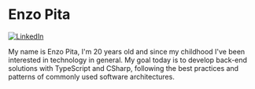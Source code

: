 # Enzo Pita

[![LinkedIn](https://img.shields.io/badge/-Enzo%20Pita-660077?style=flat-square&logo=linkedin&logoColor=white&link=https://linkedin.com/in/enzopita)](https://linkedin.com/in/enzopita)

My name is Enzo Pita, I'm 20 years old and since my childhood I've been interested in technology in general. My goal today is to develop back-end solutions with TypeScript and CSharp, following the best practices and patterns of commonly used software architectures.
